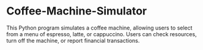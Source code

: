 # Coffee-Machine-Simulator
This Python program simulates a coffee machine, allowing users to select from a menu of espresso, latte, or cappuccino. Users can check resources, turn off the machine, or report financial transactions.
